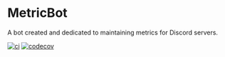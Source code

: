 # MetricBot
A bot created and dedicated to maintaining metrics for Discord servers.

[![ci](https://github.com/TinyPandas/MetricBot/actions/workflows/ci.yml/badge.svg)](https://github.com/TinyPandas/MetricBot/actions/workflows/ci.yml)
[![codecov](https://codecov.io/gh/TinyPandas/MetricBot/branch/master/graph/badge.svg?token=V252W3S4RT)](https://codecov.io/gh/TinyPandas/MetricBot)
